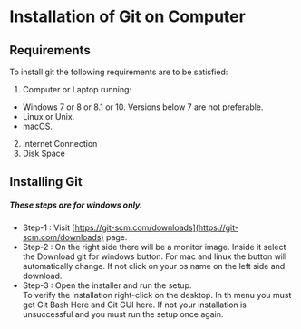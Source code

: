 # Installation of Git on Computer

## Requirements <br>

To install git the following requirements are to be satisfied:
1. Computer or Laptop running:
  * Windows 7 or 8 or 8.1 or 10. Versions below 7 are not preferable.
  * Linux or Unix.
  * macOS. <br>
2. Internet Connection
3. Disk Space

## Installing Git <br>
##### These steps are for windows only.
* Step-1 : Visit [https://git-scm.com/downloads](https://git-scm.com/downloads) page.
* Step-2 : On the right side there will be a monitor image. Inside it select the Download git for windows button. For mac and linux the button will automatically change. If not click on your os name on the left side and download.
* Step-3 : Open the installer and run the setup. <br>
To verify the installation right-click on the desktop. In th menu you must get Git Bash Here and Git GUI here. If not your installation is unsuccessful and you must run the setup once again.
